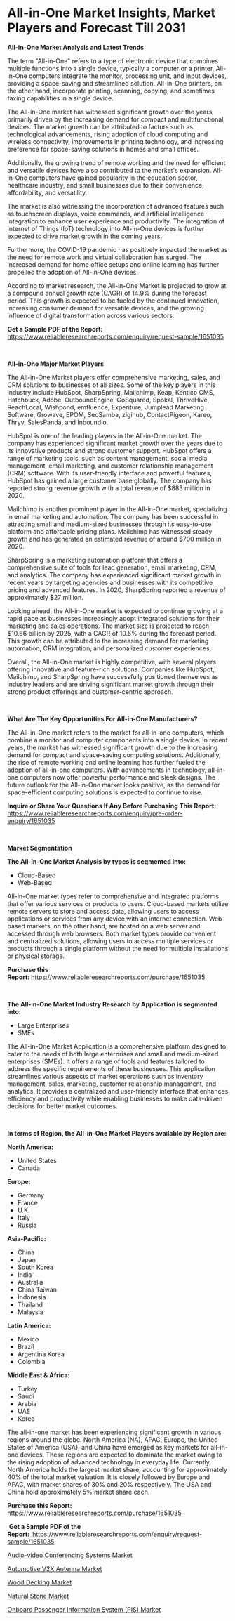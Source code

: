 <p><h1>All-in-One Market Insights, Market Players and Forecast Till 2031</h1></p><p><strong>All-in-One Market Analysis and Latest Trends</strong></p>
<p><p>The term "All-in-One" refers to a type of electronic device that combines multiple functions into a single device, typically a computer or a printer. All-in-One computers integrate the monitor, processing unit, and input devices, providing a space-saving and streamlined solution. All-in-One printers, on the other hand, incorporate printing, scanning, copying, and sometimes faxing capabilities in a single device.</p><p>The All-in-One market has witnessed significant growth over the years, primarily driven by the increasing demand for compact and multifunctional devices. The market growth can be attributed to factors such as technological advancements, rising adoption of cloud computing and wireless connectivity, improvements in printing technology, and increasing preference for space-saving solutions in homes and small offices.</p><p>Additionally, the growing trend of remote working and the need for efficient and versatile devices have also contributed to the market's expansion. All-in-One computers have gained popularity in the education sector, healthcare industry, and small businesses due to their convenience, affordability, and versatility.</p><p>The market is also witnessing the incorporation of advanced features such as touchscreen displays, voice commands, and artificial intelligence integration to enhance user experience and productivity. The integration of Internet of Things (IoT) technology into All-in-One devices is further expected to drive market growth in the coming years.</p><p>Furthermore, the COVID-19 pandemic has positively impacted the market as the need for remote work and virtual collaboration has surged. The increased demand for home office setups and online learning has further propelled the adoption of All-in-One devices.</p><p>According to market research, the All-in-One Market is projected to grow at a compound annual growth rate (CAGR) of 14.9% during the forecast period. This growth is expected to be fueled by the continued innovation, increasing consumer demand for versatile devices, and the growing influence of digital transformation across various sectors.</p></p>
<p><strong>Get a Sample PDF of the Report:&nbsp;</strong> <a href="https://www.reliableresearchreports.com/enquiry/request-sample/1651035">https://www.reliableresearchreports.com/enquiry/request-sample/1651035</a></p>
<p>&nbsp;</p>
<p><strong>All-in-One Major Market Players</strong></p>
<p><p>The All-in-One Market players offer comprehensive marketing, sales, and CRM solutions to businesses of all sizes. Some of the key players in this industry include HubSpot, SharpSpring, Mailchimp, Keap, Kentico CMS, Hatchbuck, Adobe, OutboundEngine, GoSquared, Spokal, ThriveHive, ReachLocal, Wishpond, emfluence, Experiture, Jumplead Marketing Software, Growave, EPOM, SeoSamba, zigihub, ContactPigeon, Kareo, Thryv, SalesPanda, and Inboundio.</p><p>HubSpot is one of the leading players in the All-in-One market. The company has experienced significant market growth over the years due to its innovative products and strong customer support. HubSpot offers a range of marketing tools, such as content management, social media management, email marketing, and customer relationship management (CRM) software. With its user-friendly interface and powerful features, HubSpot has gained a large customer base globally. The company has reported strong revenue growth with a total revenue of $883 million in 2020.</p><p>Mailchimp is another prominent player in the All-in-One market, specializing in email marketing and automation. The company has been successful in attracting small and medium-sized businesses through its easy-to-use platform and affordable pricing plans. Mailchimp has witnessed steady growth and has generated an estimated revenue of around $700 million in 2020.</p><p>SharpSpring is a marketing automation platform that offers a comprehensive suite of tools for lead generation, email marketing, CRM, and analytics. The company has experienced significant market growth in recent years by targeting agencies and businesses with its competitive pricing and advanced features. In 2020, SharpSpring reported a revenue of approximately $27 million.</p><p>Looking ahead, the All-in-One market is expected to continue growing at a rapid pace as businesses increasingly adopt integrated solutions for their marketing and sales operations. The market size is projected to reach $10.66 billion by 2025, with a CAGR of 10.5% during the forecast period. This growth can be attributed to the increasing demand for marketing automation, CRM integration, and personalized customer experiences.</p><p>Overall, the All-in-One market is highly competitive, with several players offering innovative and feature-rich solutions. Companies like HubSpot, Mailchimp, and SharpSpring have successfully positioned themselves as industry leaders and are driving significant market growth through their strong product offerings and customer-centric approach.</p></p>
<p>&nbsp;</p>
<p><strong>What Are The Key Opportunities For All-in-One Manufacturers?</strong></p>
<p><p>The All-in-One market refers to the market for all-in-one computers, which combine a monitor and computer components into a single device. In recent years, the market has witnessed significant growth due to the increasing demand for compact and space-saving computing solutions. Additionally, the rise of remote working and online learning has further fueled the adoption of all-in-one computers. With advancements in technology, all-in-one computers now offer powerful performance and sleek designs. The future outlook for the All-in-One market looks positive, as the demand for space-efficient computing solutions is expected to continue to rise.</p></p>
<p><strong>Inquire or Share Your Questions If Any Before Purchasing This Report:</strong> <a href="https://www.reliableresearchreports.com/enquiry/pre-order-enquiry/1651035">https://www.reliableresearchreports.com/enquiry/pre-order-enquiry/1651035</a></p>
<p>&nbsp;</p>
<p><strong>Market Segmentation</strong></p>
<p><strong>The All-in-One Market Analysis by types is segmented into:</strong></p>
<p><ul><li>Cloud-Based</li><li>Web-Based</li></ul></p>
<p><p>All-in-One market types refer to comprehensive and integrated platforms that offer various services or products to users. Cloud-based markets utilize remote servers to store and access data, allowing users to access applications or services from any device with an internet connection. Web-based markets, on the other hand, are hosted on a web server and accessed through web browsers. Both market types provide convenient and centralized solutions, allowing users to access multiple services or products through a single platform without the need for multiple installations or physical storage.</p></p>
<p><strong>Purchase this Report:&nbsp;</strong><a href="https://www.reliableresearchreports.com/purchase/1651035">https://www.reliableresearchreports.com/purchase/1651035</a></p>
<p>&nbsp;</p>
<p><strong>The All-in-One Market Industry Research by Application is segmented into:</strong></p>
<p><ul><li>Large Enterprises</li><li>SMEs</li></ul></p>
<p><p>The All-in-One Market Application is a comprehensive platform designed to cater to the needs of both large enterprises and small and medium-sized enterprises (SMEs). It offers a range of tools and features tailored to address the specific requirements of these businesses. This application streamlines various aspects of market operations such as inventory management, sales, marketing, customer relationship management, and analytics. It provides a centralized and user-friendly interface that enhances efficiency and productivity while enabling businesses to make data-driven decisions for better market outcomes.</p></p>
<p>&nbsp;</p>
<p><strong>In terms of Region, the All-in-One Market Players available by Region are:</strong></p>
<p>
    <p> <strong> North America: </strong>
        <ul>
            <li>United States</li>
            <li>Canada</li>
        </ul>
        </p> 
    <p> <strong> Europe: </strong>
        <ul>
            <li>Germany</li>
            <li>France</li>
            <li>U.K.</li>
            <li>Italy</li>
            <li>Russia</li>
        </ul>
        </p> 
    <p> <strong> Asia-Pacific: </strong>
        <ul>
            <li>China</li>
            <li>Japan</li>
            <li>South Korea</li>
            <li>India</li>
            <li>Australia</li>
            <li>China Taiwan</li>
            <li>Indonesia</li>
            <li>Thailand</li>
            <li>Malaysia</li>
        </ul>
        </p> 
    <p> <strong> Latin America: </strong>
        <ul>
            <li>Mexico</li>
            <li>Brazil</li>
            <li>Argentina Korea</li>
            <li>Colombia</li>
        </ul>
        </p> 
    <p> <strong> Middle East & Africa: </strong>
        <ul>
            <li>Turkey</li>
            <li>Saudi</li>
            <li>Arabia</li>
            <li>UAE</li>
            <li>Korea</li>
        </ul>
    </p>
    </p>
<p><p>The all-in-one market has been experiencing significant growth in various regions around the globe. North America (NA), APAC, Europe, the United States of America (USA), and China have emerged as key markets for all-in-one devices. These regions are expected to dominate the market owing to the rising adoption of advanced technology in everyday life. Currently, North America holds the largest market share, accounting for approximately 40% of the total market valuation. It is closely followed by Europe and APAC, with market shares of 30% and 20% respectively. The USA and China hold approximately 5% market share each.</p></p>
<p><strong>Purchase this Report: </strong><a href="https://www.reliableresearchreports.com/purchase/1651035">https://www.reliableresearchreports.com/purchase/1651035</a></p>
<p>&nbsp;<strong>Get a Sample PDF of the Report:&nbsp;&nbsp;</strong><a href="https://www.reliableresearchreports.com/enquiry/request-sample/1651035">https://www.reliableresearchreports.com/enquiry/request-sample/1651035</a></p>
<p><strong></strong></p>
<p><p><a href="https://github.com/beatblasta/Market-Research-Report-List-1/blob/main/audio-video-conferencing-systems-market.md">Audio-video Conferencing Systems Market</a></p><p><a href="https://medium.com/@judyolson40/analyzing-automotive-v2x-antenna-market-global-industry-perspective-and-forecast-2024-to-2031-7b4b67619e82">Automotive V2X Antenna Market</a></p><p><a href="https://medium.com/@samirmayert_36715/wood-decking-market-trends-forecast-and-competitive-analysis-to-2031-69589fe97a01">Wood Decking Market</a></p><p><a href="https://medium.com/p/e12061a99bfd/edit">Natural Stone Market</a></p><p><a href="https://github.com/jhcraigie/Market-Research-Report-List-1/blob/main/onboard-passenger-information-system-pis-market.md">Onboard Passenger Information System (PIS) Market</a></p></p>